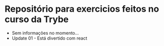 # Repositório para exercicios feitos no curso da Trybe

- Sem informações no momento...
- Update 01 - Está divertido com react

